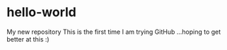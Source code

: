 # hello-world
My new repository
This is the first time I am trying GitHub ...hoping to get better at this :)
